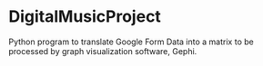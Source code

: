 # DigitalMusicProject
Python program to translate Google Form Data into a matrix to be processed by graph visualization software, Gephi.
